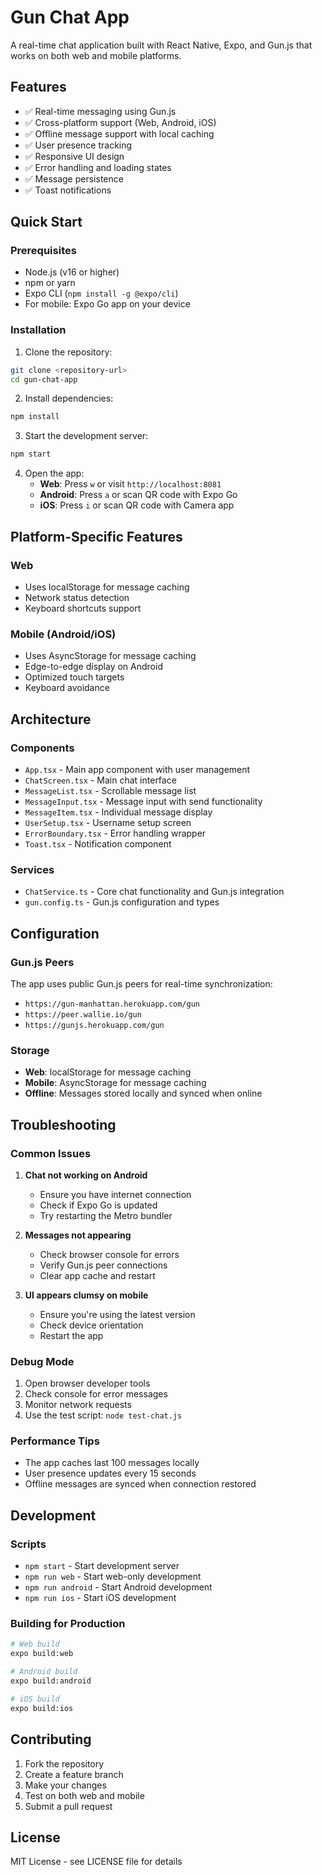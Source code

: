 # Gun Chat App

A real-time chat application built with React Native, Expo, and Gun.js that works on both web and mobile platforms.

## Features

- ✅ Real-time messaging using Gun.js
- ✅ Cross-platform support (Web, Android, iOS)
- ✅ Offline message support with local caching
- ✅ User presence tracking
- ✅ Responsive UI design
- ✅ Error handling and loading states
- ✅ Message persistence
- ✅ Toast notifications

## Quick Start

### Prerequisites

- Node.js (v16 or higher)
- npm or yarn
- Expo CLI (`npm install -g @expo/cli`)
- For mobile: Expo Go app on your device

### Installation

1. Clone the repository:
```bash
git clone <repository-url>
cd gun-chat-app
```

2. Install dependencies:
```bash
npm install
```

3. Start the development server:
```bash
npm start
```

4. Open the app:
   - **Web**: Press `w` or visit `http://localhost:8081`
   - **Android**: Press `a` or scan QR code with Expo Go
   - **iOS**: Press `i` or scan QR code with Camera app

## Platform-Specific Features

### Web
- Uses localStorage for message caching
- Network status detection
- Keyboard shortcuts support

### Mobile (Android/iOS)
- Uses AsyncStorage for message caching
- Edge-to-edge display on Android
- Optimized touch targets
- Keyboard avoidance

## Architecture

### Components
- `App.tsx` - Main app component with user management
- `ChatScreen.tsx` - Main chat interface
- `MessageList.tsx` - Scrollable message list
- `MessageInput.tsx` - Message input with send functionality
- `MessageItem.tsx` - Individual message display
- `UserSetup.tsx` - Username setup screen
- `ErrorBoundary.tsx` - Error handling wrapper
- `Toast.tsx` - Notification component

### Services
- `ChatService.ts` - Core chat functionality and Gun.js integration
- `gun.config.ts` - Gun.js configuration and types

## Configuration

### Gun.js Peers
The app uses public Gun.js peers for real-time synchronization:
- `https://gun-manhattan.herokuapp.com/gun`
- `https://peer.wallie.io/gun`
- `https://gunjs.herokuapp.com/gun`

### Storage
- **Web**: localStorage for message caching
- **Mobile**: AsyncStorage for message caching
- **Offline**: Messages stored locally and synced when online

## Troubleshooting

### Common Issues

1. **Chat not working on Android**
   - Ensure you have internet connection
   - Check if Expo Go is updated
   - Try restarting the Metro bundler

2. **Messages not appearing**
   - Check browser console for errors
   - Verify Gun.js peer connections
   - Clear app cache and restart

3. **UI appears clumsy on mobile**
   - Ensure you're using the latest version
   - Check device orientation
   - Restart the app

### Debug Mode

1. Open browser developer tools
2. Check console for error messages
3. Monitor network requests
4. Use the test script: `node test-chat.js`

### Performance Tips

- The app caches last 100 messages locally
- User presence updates every 15 seconds
- Offline messages are synced when connection restored

## Development

### Scripts
- `npm start` - Start development server
- `npm run web` - Start web-only development
- `npm run android` - Start Android development
- `npm run ios` - Start iOS development

### Building for Production
```bash
# Web build
expo build:web

# Android build
expo build:android

# iOS build
expo build:ios
```

## Contributing

1. Fork the repository
2. Create a feature branch
3. Make your changes
4. Test on both web and mobile
5. Submit a pull request

## License

MIT License - see LICENSE file for details
